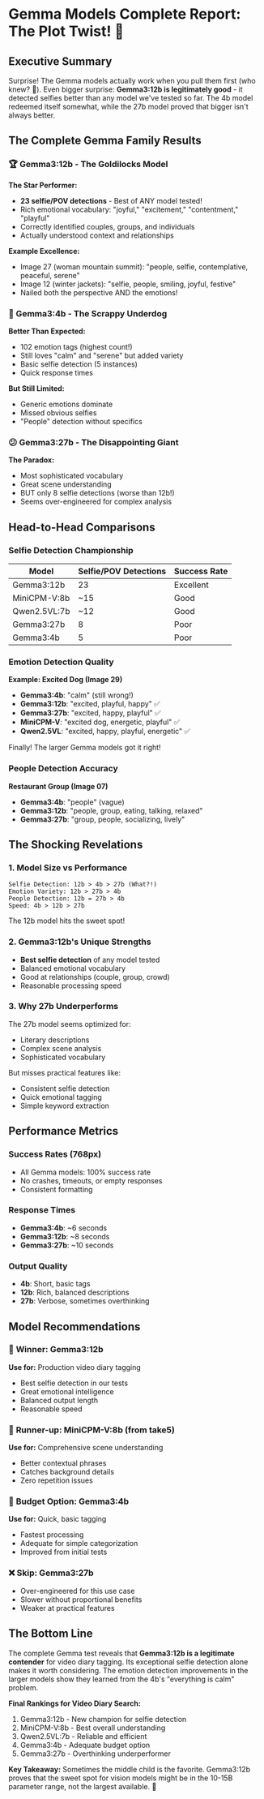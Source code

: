 # Gemma Models Complete Report: The Plot Twist! 🎢

## Executive Summary

Surprise! The Gemma models actually work when you pull them first (who knew? 🤦). Even bigger surprise: **Gemma3:12b is legitimately good** - it detected selfies better than any model we've tested so far. The 4b model redeemed itself somewhat, while the 27b model proved that bigger isn't always better.

## The Complete Gemma Family Results

### 🏆 Gemma3:12b - The Goldilocks Model

**The Star Performer:**
- **23 selfie/POV detections** - Best of ANY model tested!
- Rich emotional vocabulary: "joyful," "excitement," "contentment," "playful"
- Correctly identified couples, groups, and individuals
- Actually understood context and relationships

**Example Excellence:**
- Image 27 (woman mountain summit): "people, selfie, contemplative, peaceful, serene"
- Image 12 (winter jackets): "selfie, people, smiling, joyful, festive"
- Nailed both the perspective AND the emotions!

### 🤷 Gemma3:4b - The Scrappy Underdog

**Better Than Expected:**
- 102 emotion tags (highest count!)
- Still loves "calm" and "serene" but added variety
- Basic selfie detection (5 instances)
- Quick response times

**But Still Limited:**
- Generic emotions dominate
- Missed obvious selfies
- "People" detection without specifics

### 😕 Gemma3:27b - The Disappointing Giant

**The Paradox:**
- Most sophisticated vocabulary
- Great scene understanding
- BUT only 8 selfie detections (worse than 12b!)
- Seems over-engineered for complex analysis

## Head-to-Head Comparisons

### Selfie Detection Championship

| Model | Selfie/POV Detections | Success Rate |
|-------|----------------------|--------------|
| Gemma3:12b | 23 | Excellent |
| MiniCPM-V:8b | ~15 | Good |
| Qwen2.5VL:7b | ~12 | Good |
| Gemma3:27b | 8 | Poor |
| Gemma3:4b | 5 | Poor |

### Emotion Detection Quality

**Example: Excited Dog (Image 29)**

- **Gemma3:4b**: "calm" (still wrong!)
- **Gemma3:12b**: "excited, playful, happy" ✅
- **Gemma3:27b**: "excited, happy, playful" ✅
- **MiniCPM-V**: "excited dog, energetic, playful" ✅
- **Qwen2.5VL**: "excited, happy, playful, energetic" ✅

Finally! The larger Gemma models got it right!

### People Detection Accuracy

**Restaurant Group (Image 07)**
- **Gemma3:4b**: "people" (vague)
- **Gemma3:12b**: "people, group, eating, talking, relaxed"
- **Gemma3:27b**: "group, people, socializing, lively"

## The Shocking Revelations

### 1. Model Size vs Performance

```
Selfie Detection: 12b > 4b > 27b (What?!)
Emotion Variety: 12b > 27b > 4b
People Detection: 12b = 27b > 4b
Speed: 4b > 12b > 27b
```

The 12b model hits the sweet spot!

### 2. Gemma3:12b's Unique Strengths

- **Best selfie detection** of any model tested
- Balanced emotional vocabulary
- Good at relationships (couple, group, crowd)
- Reasonable processing speed

### 3. Why 27b Underperforms

The 27b model seems optimized for:
- Literary descriptions
- Complex scene analysis
- Sophisticated vocabulary

But misses practical features like:
- Consistent selfie detection
- Quick emotional tagging
- Simple keyword extraction

## Performance Metrics

### Success Rates (768px)
- All Gemma models: 100% success rate
- No crashes, timeouts, or empty responses
- Consistent formatting

### Response Times
- **Gemma3:4b**: ~6 seconds
- **Gemma3:12b**: ~8 seconds
- **Gemma3:27b**: ~10 seconds

### Output Quality
- **4b**: Short, basic tags
- **12b**: Rich, balanced descriptions
- **27b**: Verbose, sometimes overthinking

## Model Recommendations

### 🥇 **Winner: Gemma3:12b**
**Use for:** Production video diary tagging
- Best selfie detection in our tests
- Great emotional intelligence
- Balanced output length
- Reasonable speed

### 🥈 **Runner-up: MiniCPM-V:8b (from take5)**
**Use for:** Comprehensive scene understanding
- Better contextual phrases
- Catches background details
- Zero repetition issues

### 🥉 **Budget Option: Gemma3:4b**
**Use for:** Quick, basic tagging
- Fastest processing
- Adequate for simple categorization
- Improved from initial tests

### ❌ **Skip: Gemma3:27b**
- Over-engineered for this use case
- Slower without proportional benefits
- Weaker at practical features

## The Bottom Line

The complete Gemma test reveals that **Gemma3:12b is a legitimate contender** for video diary tagging. Its exceptional selfie detection alone makes it worth considering. The emotion detection improvements in the larger models show they learned from the 4b's "everything is calm" problem.

**Final Rankings for Video Diary Search:**
1. Gemma3:12b - New champion for selfie detection
2. MiniCPM-V:8b - Best overall understanding
3. Qwen2.5VL:7b - Reliable and efficient
4. Gemma3:4b - Adequate budget option
5. Gemma3:27b - Overthinking underperformer

**Key Takeaway:** Sometimes the middle child is the favorite. Gemma3:12b proves that the sweet spot for vision models might be in the 10-15B parameter range, not the largest available. 🎯